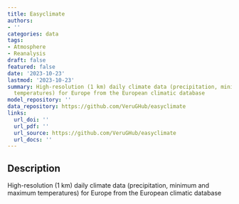 ```yaml
---
title: Easyclimate
authors:
- ''
categories: data
tags:
- Atmosphere
- Reanalysis
draft: false
featured: false
date: '2023-10-23'
lastmod: '2023-10-23'
summary: High-resolution (1 km) daily climate data (precipitation, minimum and maximum
  temperatures) for Europe from the European climatic database
model_repository: ''
data_repository: https://github.com/VeruGHub/easyclimate
links:
  url_doi: ''
  url_pdf: ''
  url_source: https://github.com/VeruGHub/easyclimate
  url_docs: ''
---
```


## Description

High-resolution (1 km) daily climate data (precipitation, minimum and maximum temperatures) for Europe from the European climatic database

